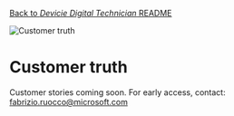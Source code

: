 [Back to *Devicie Digital Technician* README](../README.md)

![Customer truth](images/customerTruth.png)
# Customer truth
Customer stories coming soon. For early access, contact: fabrizio.ruocco@microsoft.com
